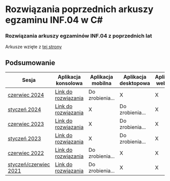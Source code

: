 # Rozwiązania poprzednich arkuszy egzaminu INF.04 w C#

### Rozwiązania arkuszy egzaminów INF.04 z poprzednich lat
Arkusze wzięte z [tej strony](https://arkusze.pl/egzamin-zawodowy-kwalifikacja-inf-04/)

## Podsumowanie

| Sesja          | Aplikacja konsolowa                | Aplikacja mobilna                  | Aplikacja desktopowa               | Aplikacja webowa                   | Link do arkusza                   |
|------------------|-------------------------------------|-------------------------------------|-------------------------------------|-------------------------------------|-------------------------------------|
| [czerwiec 2024](https://github.com/Hukasx0/egzamin-inf04-rozwiazania/tree/main/czerwiec-2024)    | [Link do rozwiązania](https://github.com/Hukasx0/egzamin-inf04-rozwiazania/tree/main/czerwiec-2024/aplikacja-konsolowa)           | Do zrobienia...                     | X                                   | X                                   | [Link do arkusza](https://arkusze.pl/zawodowy/inf04-2024-czerwiec-egzamin-zawodowy-praktyczny.pdf)               |
| [styczeń 2024](https://github.com/Hukasx0/egzamin-inf04-rozwiazania/tree/main/styczen-2024)     | [Link do rozwiązania](https://github.com/Hukasx0/egzamin-inf04-rozwiazania/tree/main/styczen-2024/aplikacja-konsolowa)           | X                     | Do zrobienia...                                   | X                                   | [Link do arkusza](https://arkusze.pl/zawodowy/inf04-2024-styczen-egzamin-zawodowy-praktyczny.pdf)               |
| [czerwiec 2023](https://github.com/Hukasx0/egzamin-inf04-rozwiazania/tree/main/czerwiec-2023)    | [Link do rozwiązania](https://github.com/Hukasx0/egzamin-inf04-rozwiazania/tree/main/czerwiec-2023/aplikacja-konsolowa)           | X                     | Do zrobienia...                                   | X                                   | [Link do arkusza](https://arkusze.pl/zawodowy/inf04-2023-czerwiec-egzamin-zawodowy-praktyczny.pdf)               |
| [styczeń 2023](https://github.com/Hukasx0/egzamin-inf04-rozwiazania/tree/main/styczen-2023)     | [Link do rozwiązania](https://github.com/Hukasx0/egzamin-inf04-rozwiazania/tree/main/styczen-2023/aplikacja-konsolowa)           | X                     | Do zrobienia...                                   | X                                   | [Link do arkusza](https://arkusze.pl/zawodowy/inf04-2023-styczen-egzamin-zawodowy-praktyczny.pdf)               |
| [czerwiec 2022](https://github.com/Hukasx0/egzamin-inf04-rozwiazania/tree/main/czerwiec-2022)    | [Link do rozwiązania](https://github.com/Hukasx0/egzamin-inf04-rozwiazania/tree/main/czerwiec-2022/aplikacja-konsolowa)           | Do zrobienia...           | X                     | X                                   | [Link do arkusza](https://arkusze.pl/zawodowy/inf04-2022-czerwiec-egzamin-zawodowy-praktyczny.pdf)               |
| [styczeń/czerwiec 2021](https://github.com/Hukasx0/egzamin-inf04-rozwiazania/tree/main/czerwiec-2021)    | [Link do rozwiązania](https://github.com/Hukasx0/egzamin-inf04-rozwiazania/tree/main/czerwiec-2021/aplikacja-konsolowa)           | Do zrobienia...                     | X                     | X                                   | [Link do arkusza](https://arkusze.pl/zawodowy/inf04-2021-czerwiec-egzamin-zawodowy-praktyczny.pdf)               |
